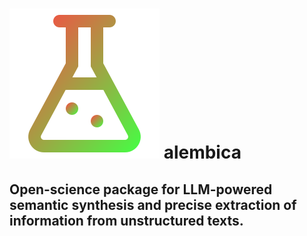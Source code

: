 # ![logo](https://raw.githubusercontent.com/open-and-sustainable/alembica/main/figures/logo.png) alembica
Open-science package for LLM-powered semantic synthesis and precise extraction of information from unstructured texts.
---
